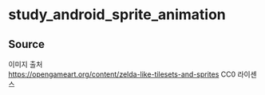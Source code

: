 # study_android_sprite_animation

## Source
이미지 출처    
https://opengameart.org/content/zelda-like-tilesets-and-sprites
CC0 라이센스  
